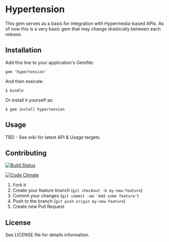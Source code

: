 # Hypertension

This gem serves as a basis for integration with Hypermedia-based APIs. As of now
this is a very basic gem that may change drastically between each release.

## Installation

Add this line to your application's Gemfile:

    gem 'hypertension'

And then execute:

    $ bundle

Or install it yourself as:

    $ gem install hypertension

## Usage

TBD - See wiki for latest API & Usage targets.

## Contributing

[![Build Status](https://travis-ci.org/jsmestad/hypertension.png)](https://travis-ci.org/jsmestad/hypertension)

[![Code Climate](https://codeclimate.com/repos/51f8565d56b1023a14035fac/badges/29a96885142d2d92b284/gpa.png)](https://codeclimate.com/repos/51f8565d56b1023a14035fac/feed)

1. Fork it
2. Create your feature branch (`git checkout -b my-new-feature`)
3. Commit your changes (`git commit -am 'Add some feature'`)
4. Push to the branch (`git push origin my-new-feature`)
5. Create new Pull Request

## License

See LICENSE file for details information.
